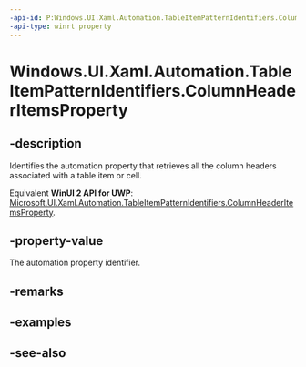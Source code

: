 ```yaml
---
-api-id: P:Windows.UI.Xaml.Automation.TableItemPatternIdentifiers.ColumnHeaderItemsProperty
-api-type: winrt property
---
```


<!-- Property syntax
public Windows.UI.Xaml.Automation.AutomationProperty ColumnHeaderItemsProperty { get; }
-->

# Windows.UI.Xaml.Automation.TableItemPatternIdentifiers.ColumnHeaderItemsProperty

## -description
Identifies the automation property that retrieves all the column headers associated with a table item or cell.

Equivalent **WinUI 2 API for UWP**: [Microsoft.UI.Xaml.Automation.TableItemPatternIdentifiers.ColumnHeaderItemsProperty](/windows/winui/api/microsoft.ui.xaml.automation.tableitempatternidentifiers.columnheaderitemsproperty).

## -property-value
The automation property identifier.

## -remarks

## -examples

## -see-also
